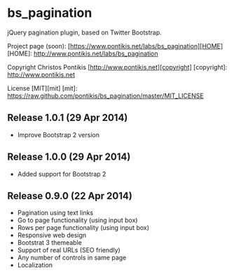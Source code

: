 bs_pagination
==============

jQuery pagination plugin, based on Twitter Bootstrap.

Project page (soon): [https://www.pontikis.net/labs/bs_pagination][HOME]
[HOME]: http://www.pontikis.net/labs/bs_pagination

Copyright Christos Pontikis [http://www.pontikis.net][copyright]
[copyright]: http://www.pontikis.net

License [MIT][mit]
[mit]: https://raw.github.com/pontikis/bs_pagination/master/MIT_LICENSE

Release 1.0.1 (29 Apr 2014)
---------------------------
* Improve Bootstrap 2 version

Release 1.0.0 (29 Apr 2014)
---------------------------
* Added support for Bootstrap 2

Release 0.9.0 (22 Apr 2014)
---------------------------
* Pagination using text links
* Go to page functionality (using input box)
* Rows per page functionality (using input box)
* Responsive web design
* Bootstrat 3 themeable
* Support of real URLs (SEO friendly)
* Any number of controls in same page
* Localization